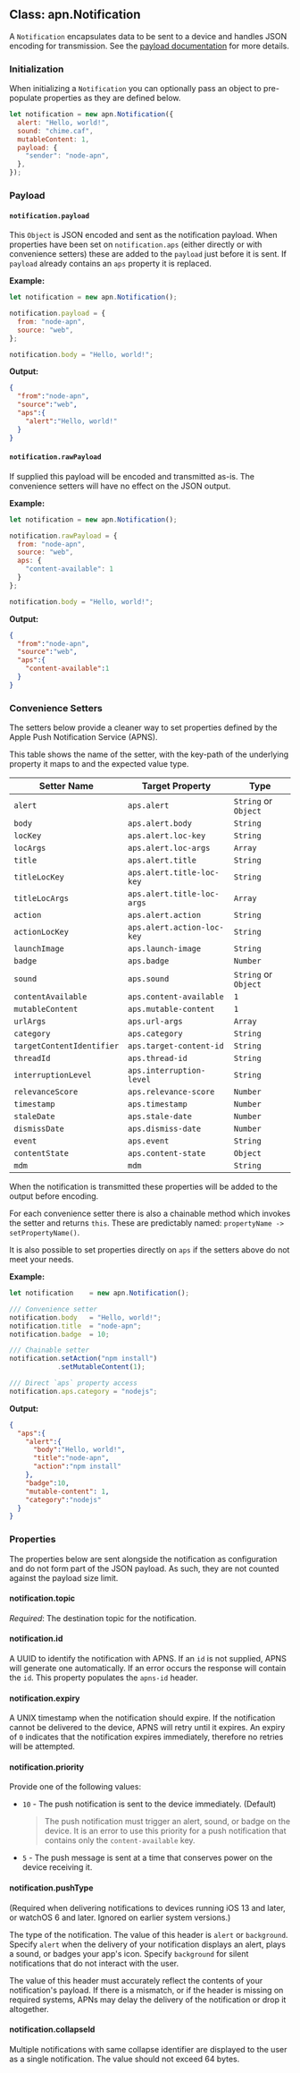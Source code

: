 ## Class: apn.Notification

A `Notification` encapsulates data to be sent to a device and handles JSON encoding for transmission. See the [payload documentation][pl] for more details.

### Initialization

When initializing a `Notification` you can optionally pass an object to pre-populate properties as they are defined below.

```javascript
let notification = new apn.Notification({
  alert: "Hello, world!",
  sound: "chime.caf",
  mutableContent: 1,
  payload: {
    "sender": "node-apn",
  },
});
```

### Payload

#### `notification.payload`

This `Object` is JSON encoded and sent as the notification payload. When properties have been set on `notification.aps` (either directly or with convenience setters) these are added to the `payload` just before it is sent. If `payload` already contains an `aps` property it is replaced.

**Example:**

```javascript
let notification = new apn.Notification();

notification.payload = {
  from: "node-apn",
  source: "web",
};

notification.body = "Hello, world!";
```

**Output:**

```json
{
  "from":"node-apn",
  "source":"web",
  "aps":{
    "alert":"Hello, world!"
  }
}
```

#### `notification.rawPayload`

If supplied this payload will be encoded and transmitted as-is. The convenience setters will have no effect on the JSON output.

**Example:**

```javascript
let notification = new apn.Notification();

notification.rawPayload = {
  from: "node-apn",
  source: "web",
  aps: {
    "content-available": 1
  }
};

notification.body = "Hello, world!";
```

**Output:**

```json
{
  "from":"node-apn",
  "source":"web",
  "aps":{
    "content-available":1
  }
}
```

### Convenience Setters

The setters below provide a cleaner way to set properties defined by the Apple Push Notification Service (APNS).

This table shows the name of the setter, with the key-path of the underlying property it maps to and the expected value type.

| Setter Name               | Target Property            | Type                |
|---------------------------|----------------------------|---------------------|
| `alert`                   | `aps.alert`                | `String` or `Object`|
| `body`                    | `aps.alert.body`           | `String`            |
| `locKey`                  | `aps.alert.loc-key`        | `String`            |
| `locArgs`                 | `aps.alert.loc-args`       | `Array`             |
| `title`                   | `aps.alert.title`          | `String`            |
| `titleLocKey`             | `aps.alert.title-loc-key`  | `String`            |
| `titleLocArgs`            | `aps.alert.title-loc-args` | `Array`             |
| `action`                  | `aps.alert.action`         | `String`            |
| `actionLocKey`            | `aps.alert.action-loc-key` | `String`            |
| `launchImage`             | `aps.launch-image`         | `String`            |
| `badge`                   | `aps.badge`                | `Number`            |
| `sound`                   | `aps.sound`                | `String` or `Object`|
| `contentAvailable`        | `aps.content-available`    | `1`                 |
| `mutableContent`          | `aps.mutable-content`      | `1`                 |
| `urlArgs`                 | `aps.url-args`             | `Array`             |
| `category`                | `aps.category`             | `String`            |
| `targetContentIdentifier` | `aps.target-content-id`    | `String`            |
| `threadId`                | `aps.thread-id`            | `String`            |
| `interruptionLevel`       | `aps.interruption-level`   | `String`            |
| `relevanceScore`          | `aps.relevance-score`      | `Number`            |
| `timestamp`               | `aps.timestamp`            | `Number`            |
| `staleDate`               | `aps.stale-date`           | `Number`            |
| `dismissDate`             | `aps.dismiss-date`         | `Number`            |
| `event`                   | `aps.event`                | `String`            |
| `contentState`            | `aps.content-state`        | `Object`            |
| `mdm`                     | `mdm`                      | `String`            |

When the notification is transmitted these properties will be added to the output before encoding.

For each convenience setter there is also a chainable method which invokes the setter and returns `this`. These are predictably named: `propertyName -> setPropertyName()`.

It is also possible to set properties directly on `aps` if the setters above do not meet your needs.

**Example:**
```javascript
let notification    = new apn.Notification();

/// Convenience setter
notification.body   = "Hello, world!";
notification.title  = "node-apn";
notification.badge  = 10;

/// Chainable setter
notification.setAction("npm install")
            .setMutableContent(1);

/// Direct `aps` property access
notification.aps.category = "nodejs";
```

**Output:**

```json
{
  "aps":{
    "alert":{
      "body":"Hello, world!",
      "title":"node-apn",
      "action":"npm install"
    },
    "badge":10,
    "mutable-content": 1,
    "category":"nodejs"
  }
}
```

### Properties

The properties below are sent alongside the notification as configuration and do not form part of the JSON payload. As such, they are not counted against the payload size limit.

#### notification.topic

_Required_: The destination topic for the notification.

#### notification.id

A UUID to identify the notification with APNS. If an `id` is not supplied, APNS will generate one automatically. If an error occurs the response will contain the `id`. This property populates the `apns-id` header.

#### notification.expiry

A UNIX timestamp when the notification should expire. If the notification cannot be delivered to the device, APNS will retry until it expires. An expiry of `0` indicates that the notification expires immediately, therefore no retries will be attempted.

#### notification.priority

Provide one of the following values:

  * `10` - The push notification is sent to the device immediately. (Default)
    > The push notification must trigger an alert, sound, or badge on the device. It is an error to use this priority for a push notification that contains only the `content-available` key.
  * `5` - The push message is sent at a time that conserves power on the device receiving it.


#### notification.pushType

(Required when delivering notifications to devices running iOS 13 and later, or watchOS 6 and later. Ignored on earlier system versions.)

The type of the notification. The value of this header is `alert` or `background`. Specify `alert` when the delivery of your notification displays an alert, plays a sound, or badges your app's icon. Specify `background` for silent notifications that do not interact with the user.

The value of this header must accurately reflect the contents of your notification's payload. If there is a mismatch, or if the header is missing on required systems, APNs may delay the delivery of the notification or drop it altogether.

#### notification.collapseId

Multiple notifications with same collapse identifier are displayed to the user as a single notification. The value should not exceed 64 bytes.

[pl]:https://developer.apple.com/library/content/documentation/NetworkingInternet/Conceptual/RemoteNotificationsPG/CreatingtheNotificationPayload.html "Local and Push Notification Programming Guide: Apple Push Notification Service"
